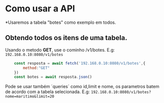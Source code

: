 # Como usar a API

*Usaremos a tabela "botes" como exemplo em todos.

## Obtendo todos os itens de uma tabela.

Usando o metodo **GET**, use o cominho /v1/botes. E.g: `192.168.0.10:8080/v1/botes`

```js
    const resposta = await fetch('192.168.0.10:8080/v1/botes',{
        method:"GET"
    })
    const botes = await resposta.json()
```

Pode se usar também ´queries´ como id,limit e nome, os parametros batem de acordo com a tabela selecionada. E.g: `192.168.0.10:8080/v1/botes?nome=maritimo&limit=20`